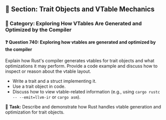 ## 📘 Section: Trait Objects and VTable Mechanics
### 🔹 Category: Exploring How VTables Are Generated and Optimized by the Compiler
#### ❓ Question 740: Exploring how vtables are generated and optimized by the compiler

Explain how Rust's compiler generates vtables for trait objects and what optimizations it may perform. Provide a code example and discuss how to inspect or reason about the vtable layout.

- Write a trait and a struct implementing it.
- Use a trait object in code.
- Discuss how to view vtable-related information (e.g., using `cargo rustc -- --emit=llvm-ir` or `cargo asm`).

🔧 **Task:** Describe and demonstrate how Rust handles vtable generation and optimization for trait objects.
